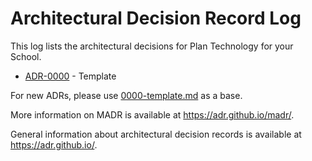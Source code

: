 # Architectural Decision Record Log

This log lists the architectural decisions for Plan Technology for your School.

<!-- adrlog -->

* [ADR-0000](0000-template.md) - Template

<!-- adrlogstop -->

For new ADRs, please use [0000-template.md](0000-template.md) as a base.

More information on MADR is available at <https://adr.github.io/madr/>.

General information about architectural decision records is available at <https://adr.github.io/>.
